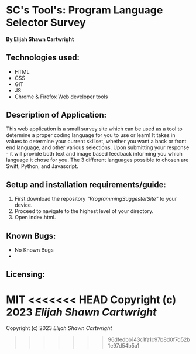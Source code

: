 # SC's Tool's: Program Language Selector Survey

#### By Elijah Shawn Cartwright
## Technologies used:
* HTML
* CSS
* GIT
* JS
* Chrome & Firefox Web developer tools

## Description of Application:
This web application is a small survey site which can be used as a tool to determine a proper coding language for you to use or learn! It takes in values to determine your current skillset, whether you want a back or front end language, and other various selections. Upon submitting your response - it will provide both text and image based feedback informing you which language it chose for you. The 3 different languages possible to chosen are Swift, Python, and Javascript.

## Setup and installation requirements/guide:
1. First download the repository _"ProgrammingSuggesterSite"_ to your device.
2. Proceed to navigate to the highest level of your directory.
3. Open index.html.

## Known Bugs:
* No Known Bugs
* 

## Licensing:
MIT
<<<<<<< HEAD
Copyright (c) 2023 _Elijah Shawn Cartwright_
=======
Copyright (c) 2023 _Elijah Shawn Cartwright_
>>>>>>> 96dfedbb143c1fa1c97b8d0f7d52b1e97d54b5a1
